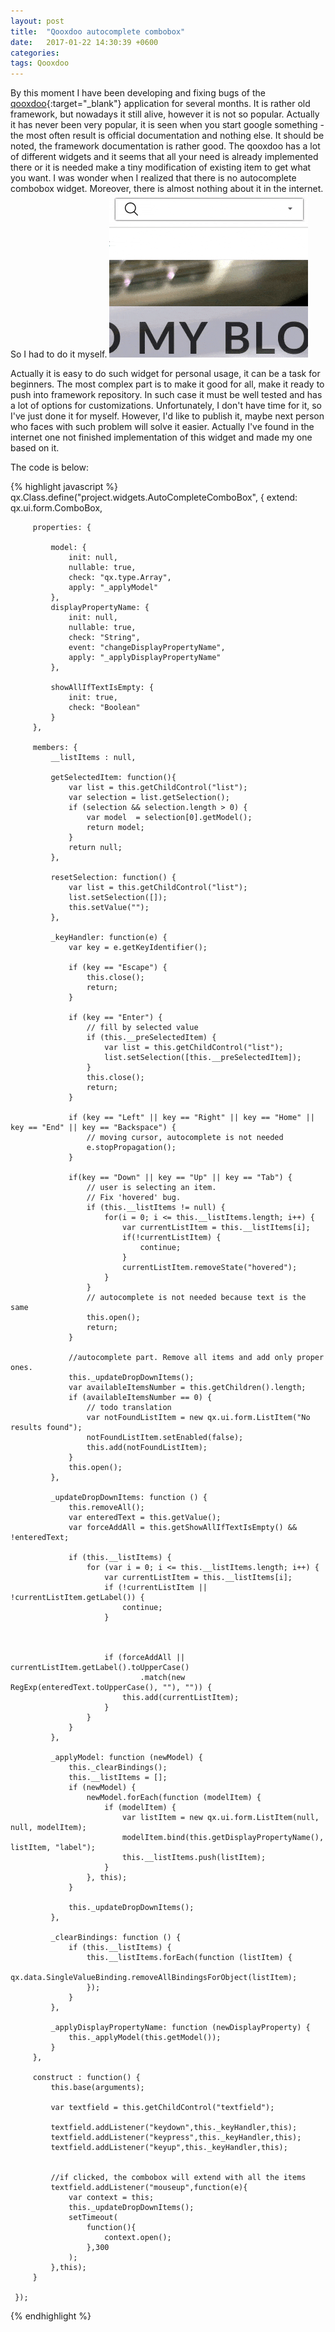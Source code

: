 ```yaml
---
layout: post
title:  "Qooxdoo autocomplete combobox"
date:   2017-01-22 14:30:39 +0600
categories:
tags: Qooxdoo
---
```


By this moment I have been developing and fixing bugs of the [qooxdoo][qooxdoo]{:target="_blank"}  application for several months. It is rather old
 framework, but nowadays it still alive, however it is not so popular. Actually it has never been very popular, it is seen
 when you start google something - the most often result is official documentation and nothing else. It should be noted,
 the framework documentation is rather good. The qooxdoo has a lot of different widgets and it seems that all your
 need is already implemented there or it is needed make a tiny modification of existing item to get what you want. I was
  wonder when I realized that there is no autocomplete combobox widget. Moreover, there is almost nothing about it in the
  internet. So I had to do it myself.
 ![autocomplete](/images/articles/qooxdoo_autocomplete/autocomplete.gif)

 Actually it is easy to do such widget for personal usage,  it can be a task for beginners. The most complex part is
 to make it good for all, make it ready to push into framework repository. In such case it must be well tested and has a lot
 of options for customizations. Unfortunately, I don't have time for it, so I've just done it for myself. However, I'd like
 to publish it, maybe next person who faces with such problem will solve it easier. Actually I've found in the internet one
 not finished implementation of this widget and made my one based on it.

 The code is below:

 {% highlight javascript %}
 qx.Class.define("project.widgets.AutoCompleteComboBox",
     {
         extend: qx.ui.form.ComboBox,

         properties: {

             model: {
                 init: null,
                 nullable: true,
                 check: "qx.type.Array",
                 apply: "_applyModel"
             },
             displayPropertyName: {
                 init: null,
                 nullable: true,
                 check: "String",
                 event: "changeDisplayPropertyName",
                 apply: "_applyDisplayPropertyName"
             },

             showAllIfTextIsEmpty: {
                 init: true,
                 check: "Boolean"
             }
         },

         members: {
             __listItems : null,

             getSelectedItem: function(){
                 var list = this.getChildControl("list");
                 var selection = list.getSelection();
                 if (selection && selection.length > 0) {
                     var model  = selection[0].getModel();
                     return model;
                 }
                 return null;
             },

             resetSelection: function() {
                 var list = this.getChildControl("list");
                 list.setSelection([]);
                 this.setValue("");
             },

             _keyHandler: function(e) {
                 var key = e.getKeyIdentifier();

                 if (key == "Escape") {
                     this.close();
                     return;
                 }

                 if (key == "Enter") {
                     // fill by selected value
                     if (this.__preSelectedItem) {
                         var list = this.getChildControl("list");
                         list.setSelection([this.__preSelectedItem]);
                     }
                     this.close();
                     return;
                 }

                 if (key == "Left" || key == "Right" || key == "Home" || key == "End" || key == "Backspace") {
                     // moving cursor, autocomplete is not needed
                     e.stopPropagation();
                 }

                 if(key == "Down" || key == "Up" || key == "Tab") {
                     // user is selecting an item.
                     // Fix 'hovered' bug.
                     if (this.__listItems != null) {
                         for(i = 0; i <= this.__listItems.length; i++) {
                             var currentListItem = this.__listItems[i];
                             if(!currentListItem) {
                                 continue;
                             }
                             currentListItem.removeState("hovered");
                         }
                     }
                     // autocomplete is not needed because text is the same
                     this.open();
                     return;
                 }

                 //autocomplete part. Remove all items and add only proper ones.
                 this._updateDropDownItems();
                 var availableItemsNumber = this.getChildren().length;
                 if (availableItemsNumber == 0) {
                     // todo translation
                     var notFoundListItem = new qx.ui.form.ListItem("No results found");
                     notFoundListItem.setEnabled(false);
                     this.add(notFoundListItem);
                 }
                 this.open();
             },

             _updateDropDownItems: function () {
                 this.removeAll();
                 var enteredText = this.getValue();
                 var forceAddAll = this.getShowAllIfTextIsEmpty() && !enteredText;

                 if (this.__listItems) {
                     for (var i = 0; i <= this.__listItems.length; i++) {
                         var currentListItem = this.__listItems[i];
                         if (!currentListItem || !currentListItem.getLabel()) {
                             continue;
                         }



                         if (forceAddAll || currentListItem.getLabel().toUpperCase()
                                 .match(new RegExp(enteredText.toUpperCase(), ""), "")) {
                             this.add(currentListItem);
                         }
                     }
                 }
             },

             _applyModel: function (newModel) {
                 this._clearBindings();
                 this.__listItems = [];
                 if (newModel) {
                     newModel.forEach(function (modelItem) {
                         if (modelItem) {
                             var listItem = new qx.ui.form.ListItem(null, null, modelItem);
                             modelItem.bind(this.getDisplayPropertyName(), listItem, "label");
                             this.__listItems.push(listItem);
                         }
                     }, this);
                 }

                 this._updateDropDownItems();
             },

             _clearBindings: function () {
                 if (this.__listItems) {
                     this.__listItems.forEach(function (listItem) {
                         qx.data.SingleValueBinding.removeAllBindingsForObject(listItem);
                     });
                 }
             },

             _applyDisplayPropertyName: function (newDisplayProperty) {
                 this._applyModel(this.getModel());
             }
         },

         construct : function() {
             this.base(arguments);

             var textfield = this.getChildControl("textfield");

             textfield.addListener("keydown",this._keyHandler,this);
             textfield.addListener("keypress",this._keyHandler,this);
             textfield.addListener("keyup",this._keyHandler,this);


             //if clicked, the combobox will extend with all the items
             textfield.addListener("mouseup",function(e){
                 var context = this;
                 this._updateDropDownItems();
                 setTimeout(
                     function(){
                         context.open();
                     },300
                 );
             },this);
         }

     });
 {% endhighlight %}


 [qooxdoo]:  http://www.qooxdoo.org/